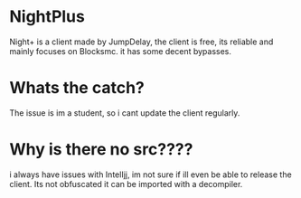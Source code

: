 # NightPlus
Night+ is a client made by JumpDelay, the client is free, its reliable and mainly focuses on Blocksmc.
it has some decent bypasses.
# Whats the catch?
The issue is im a student, so i cant update the client regularly.
# Why is there no src????
i always have issues with IntelIjj, im not sure if ill even be able to release the client. Its not obfuscated it can be imported with a decompiler.

